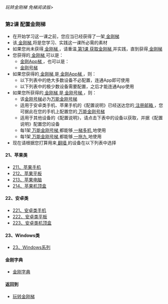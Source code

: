 ###### 玩转金刚梯 免梯阅读版>


### 第2课 配置金刚梯
- 在开始学习这一课之前，您应当已经获得了一架[ 金刚梯 ](https://github.com/a2zitpro/web/blob/master/LadderFree/kkDictionary/KKLadder.md)
- 该[ 金刚梯 ](https://github.com/a2zitpro/web/blob/master/LadderFree/kkDictionary/KKLadder.md)将是您学习、实践这一课所必需的素材
- 如果您尚未获得[ 金刚梯 ](https://github.com/a2zitpro/web/blob/master/LadderFree/kkDictionary/KKLadder.md)，请重温[ 第1课 获取金刚梯 ](https://github.com/a2zitpro/web/blob/master/LadderFree/LadderGet/LadderGet.md)并实践，直到获得[ 金刚梯 ](https://github.com/a2zitpro/web/blob/master/LadderFree/kkDictionary/KKLadder.md)
- 您获得的[ 金刚梯 ](https://github.com/a2zitpro/web/blob/master/LadderFree/kkDictionary/KKLadder.md)可以是：
  - [ 金刚App梯 ](https://github.com/a2zitpro/web/blob/master/LadderFree/kkDictionary/KKLadderAPP.md)，也可以是：
  - [ 金刚号梯 ](https://github.com/a2zitpro/web/blob/master/LadderFree/kkDictionary/KKLadderKKID.md)
- 如果您获得的[ 金刚梯 ](https://github.com/a2zitpro/web/blob/master/LadderFree/kkDictionary/KKLadder.md)是[ 金刚App梯 ](https://github.com/a2zitpro/web/blob/master/LadderFree/kkDictionary/KKLadderAPP.md)，则：
  - 以下列表中的绝大多数设备不必配置，连通App即可使用
  - 以下列表中的极少数设备需要配置，之后才能连通App使用
- 如果您所获得的[ 金刚梯 ](https://github.com/a2zitpro/web/blob/master/LadderFree/kkDictionary/KKLadder.md)是[ 金刚号梯 ](https://github.com/a2zitpro/web/blob/master/LadderFree/kkDictionary/KKLadderKKID.md)，则：
  - 该[金刚号梯](https://github.com/a2zitpro/web/blob/master/LadderFree/kkDictionary/KKLadderKKID.md)必为[万能金刚号梯](https://github.com/a2zitpro/web/blob/master/LadderFree/kkDictionary/KKLadderKKIDMultipurpose.md)
  - 适用于安卓类手机、苹果手机的《配置说明》已经送达您的[ 注册邮箱 ]()，您可据此在您的手机上配置您的[ 万能金刚号梯 ](https://github.com/a2zitpro/web/blob/master/LadderFree/kkDictionary/KKLadderKKIDMultipurpose.md)
  - 适用于其他设备的《配置说明》，请点击下表中的设备以获取，并据《配置说明》配置您的设备
  - 每1架[ 万能金刚号梯 ](https://github.com/a2zitpro/web/blob/master/LadderFree/kkDictionary/KKLadderKKIDMultipurpose.md)都能够[ 一梯多机 ]()地使用
  - 每1架[ 万能金刚号梯 ](https://github.com/a2zitpro/web/blob/master/LadderFree/kkDictionary/KKLadderKKIDMultipurpose.md)都能够[ 一拖九 ](https://github.com/a2zitpro/web/blob/master/LadderFree/kkDictionary/OneForNine.md)地使用
- 现在请根据您打算用来[ 翻墙 ](https://github.com/a2zitpro/web/blob/master/LadderFree/kkDictionary/OverTheWall.md)的设备在以下列表中选择

#### 21、苹果类
- [211、苹果手机  ](https://github.com/a2zitpro/web/blob/master/LadderFree/LadderConfigure/Apple/iPhone/iPhone.md)
- [212、苹果平板  ](https://github.com/a2zitpro/web/blob/master/LadderFree/LadderConfigure/Apple/iPad/iPad.md)
- [213、苹果电脑  ](https://github.com/a2zitpro/web/blob/master/LadderFree/LadderConfigure/Apple/MacOS/MacOS.md)
- [214、苹果机顶盒](https://github.com/a2zitpro/web/blob/master/LadderFree/LadderConfigure/Apple/TVBox/TVBox.md)

#### 22、安卓类

- [221、安卓类手机](https://github.com/a2zitpro/web/blob/master/LadderFree/LadderConfigure/Android/Phone/Phone.md)
- [222、安卓类平板](https://github.com/a2zitpro/web/blob/master/LadderFree/LadderConfigure/Android/Pad/Pad.md)
- [223、安卓类机顶盒](https://github.com/a2zitpro/web/blob/master/LadderFree/LadderConfigure/Android/TVBox/TVBox.md)


#### 23、Windows类

- [23、Windows系列](https://github.com/a2zitpro/web/blob/master/LadderFree/LadderConfigure/Windows/Windows.md)




#### 金刚字典
- [金刚字典](https://github.com/a2zitpro/web/blob/master/LadderFree/kkDictionary/kkDictionary.md)


#### 返回到
- [玩转金刚梯](https://github.com/a2zitpro/web/blob/master/LadderFree/main.md)
